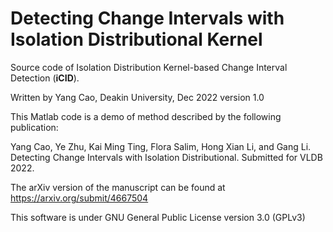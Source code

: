 # Detecting Change Intervals with Isolation Distributional Kernel

Source code of Isolation Distribution Kernel-based Change Interval Detection (**iCID**).

Written by Yang Cao, Deakin University, Dec 2022 version 1.0

This Matlab code is a demo of method described by the following publication: 

Yang Cao, Ye Zhu, Kai Ming Ting, Flora Salim, Hong Xian Li, and Gang Li. Detecting Change Intervals with Isolation Distributional. Submitted for VLDB 2022.

The arXiv version of the manuscript can be found at https://arxiv.org/submit/4667504

This software is under GNU General Public License version 3.0 (GPLv3)
